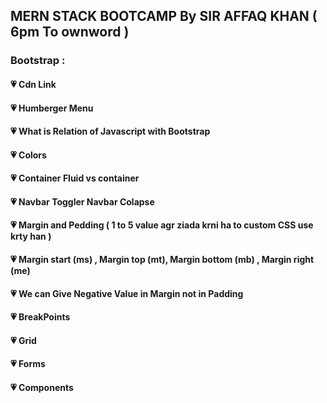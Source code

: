 ﻿## MERN STACK BOOTCAMP By SIR AFFAQ KHAN ( 6pm To ownword )

### Bootstrap :

#### 💗 Cdn Link 
#### 💗 Humberger Menu
#### 💗 What is Relation of Javascript with Bootstrap
#### 💗 Colors
#### 💗 Container Fluid vs container
#### 💗 Navbar Toggler Navbar Colapse
#### 💗 Margin and Pedding ( 1 to 5 value  agr ziada krni ha to custom CSS use krty han )
#### 💗 Margin start (ms) , Margin top (mt), Margin bottom (mb) , Margin right (me)
#### 💗 We can Give Negative Value in Margin not in Padding 
#### 💗 BreakPoints
#### 💗 Grid
#### 💗 Forms
#### 💗 Components



